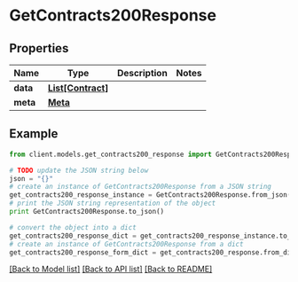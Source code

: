 # GetContracts200Response

## Properties

Name | Type | Description | Notes
------------ | ------------- | ------------- | -------------
**data** | [**List[Contract]**](Contract.md) |  |
**meta** | [**Meta**](Meta.md) |  |

## Example

```python
from client.models.get_contracts200_response import GetContracts200Response

# TODO update the JSON string below
json = "{}"
# create an instance of GetContracts200Response from a JSON string
get_contracts200_response_instance = GetContracts200Response.from_json(json)
# print the JSON string representation of the object
print GetContracts200Response.to_json()

# convert the object into a dict
get_contracts200_response_dict = get_contracts200_response_instance.to_dict()
# create an instance of GetContracts200Response from a dict
get_contracts200_response_form_dict = get_contracts200_response.from_dict(get_contracts200_response_dict)
```

[[Back to Model list]](../README.md#documentation-for-models) [[Back to API list]](../README.md#documentation-for-api-endpoints) [[Back to README]](../README.md)
